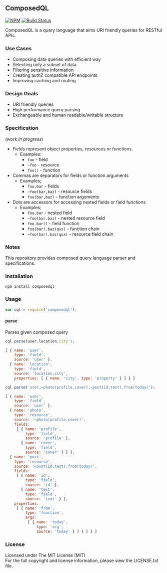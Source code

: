 ## ComposedQL

[![NPM][npm-image]][npm-url] [![Build Status][travis-image]][travis-url]

ComposedQL is a query language that aims URI friendly queries for RESTful APIs.

### Use Cases

- Composing data queries with efficient way
- Selecting only a subset of data
- Filtering sensitive information
- Creating authZ compatible API endpoints
- Improving caching and routing

### Design Goals

- URI friendly queries
- High performance query parsing
- Exchangeable and human readable/writable structure

### Specification
(*work in progress*)

- Fields represent object properties, resources or functions.
  - Examples:
    - `foo` - field
    - `~foo` - resource
    - `foo()` - function
- Commas are separators for fields or function arguments
  - Examples;
    - `foo,bar` - fields
    - `~foo(bar,baz)` - resource fields
    - `foo(bar,baz)` - function arguments
- Dots are accessors for accessing nested fields or field functions
  - Examples;
    - `foo.bar` - nested field
    - `~foo(bar.baz)` - nested resource field
    - `foo.bar()` - field function
    - `foo(bar).baz(qux)` - function chain
    - `~foo(bar).baz(qux)` - resource field chain

### Notes

This repository provides composed query language parser and specifications.

### Installation

```
npm install composedql
```

### Usage

```javascript
var cql = require('composedql');
```

#### parse

Parses given composed query

```javascript
cql.parse(user,location.city');
```
```javascript
[ { name: 'user',
    type: 'field',
    source: 'user' },
  { name: 'location',
    type: 'field',
    source: 'location.city',
    properties: [ { name: 'city', type: 'property' } ] } ]
```

```javascript
cql.parse('user,~photo(profile,cover),~post(id,text).from(today)');
```
```javascript
[ { name: 'user',
    type: 'field',
    source: 'user' },
  { name: 'photo',
    type: 'resource',
    source: '~photo(profile,cover)',
    fields:
     [ { name: 'profile',
         type: 'field',
         source: 'profile' },
       { name: 'cover',
         type: 'field',
         source: 'cover' } ] },
  { name: 'post',
    type: 'resource',
    source: '~post(id,text).from(today)',
    fields:
     [ { name: 'id',
         type: 'field',
         source: 'id' },
       { name: 'text',
         type: 'field',
         source: 'text' } ],
    properties:
     [ { name: 'from',
         type: 'function',
         args:
          [ { name: 'today',
              type: 'arg',
              source: 'today' } ] } ] } ]
```

### License

Licensed under The MIT License (MIT)  
For the full copyright and license information, please view the LICENSE.txt file.

[npm-url]: http://npmjs.org/package/composedql
[npm-image]: https://badge.fury.io/js/composedql.png

[travis-url]: https://travis-ci.org/cmfatih/composedql
[travis-image]: https://travis-ci.org/cmfatih/composedql.svg?branch=master
